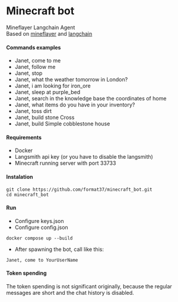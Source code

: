 # Minecraft bot
Mineflayer Langchain Agent  
Based on [mineflayer](https://github.com/PrismarineJS/mineflayer/tree/master/examples/python) and [langchain](https://python.langchain.com)
#### Commands examples
* Janet, come to me
* Janet, follow me  
* Janet, stop  
* Janet, what the weather tomorrow in London?  
* Janet, i am looking for iron_ore  
* Janet, sleep at purple_bed
* Janet, search in the knowledge base the coordinates of home
* Janet, what items do you have in your inventory?
* Janet, toss dirt
* Janet, build stone Cross
* Janet, build Simple cobblestone house
#### Requirements
* Docker
* Langsmith api key (or you have to disable the langsmith)
* Minecraft running server with port 33733
#### Instalation
```
git clone https://github.com/format37/minecraft_bot.git
cd minecraft_bot
```
#### Run
* Configure keys.json
* Configure config.json
```
docker compose up --build
```
* After spawning the bot, call like this:
```
Janet, come to YourUserName
```
#### Token spending
The token spending is not significant originally, because the regular messages are short and the chat history is disabled.
